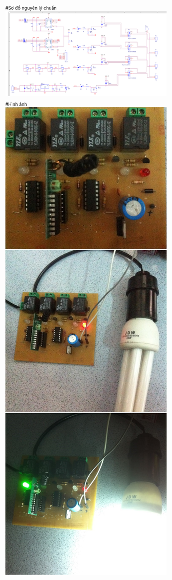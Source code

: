 #Sơ đồ nguyên lý chuẩn
![nguyenly](Images/nguyenly.png)

#Hình ảnh
![1](Images/1.png)
![2](Images/2.png)
![3](Images/3.png)